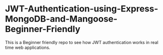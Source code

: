 # JWT-Authentication-using-Express-MongoDB-and-Mangoose-Beginner-Friendly
This is a Beginner friendly repo to see how JWT authentication works in real time web applications. 
